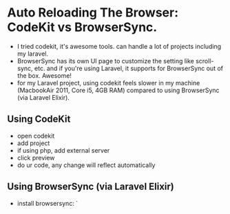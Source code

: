 # Auto Reloading The Browser: CodeKit vs BrowserSync.

- I tried codekit, it's awesome tools. can handle a lot of projects including my laravel.
- BrowserSync has its own UI page to customize the setting like scroll-sync, etc. and if you're using Laravel, it supports for BrowserSync out of the box. Awesome!
- for my Laravel project, using codekit feels slower in my machine (MacbookAir 2011, Core i5, 4GB RAM) compared to using BrowserSync (via Laravel Elixir).

## Using CodeKit
- open codekit
- add project
- if using php, add external server
- click preview
- do ur code, any change will reflect automatically

## Using BrowserSync (via Laravel Elixir)
- install browsersync: `